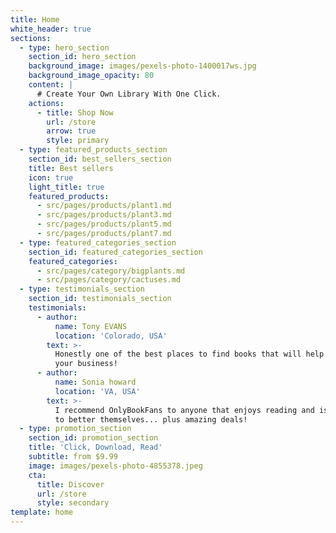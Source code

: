 ```yaml
---
title: Home
white_header: true
sections:
  - type: hero_section
    section_id: hero_section
    background_image: images/pexels-photo-1400017ws.jpg
    background_image_opacity: 80
    content: |
      # Create Your Own Library With One Click.
    actions:
      - title: Shop Now
        url: /store
        arrow: true
        style: primary
  - type: featured_products_section
    section_id: best_sellers_section
    title: Best sellers
    icon: true
    light_title: true
    featured_products:
      - src/pages/products/plant1.md
      - src/pages/products/plant3.md
      - src/pages/products/plant5.md
      - src/pages/products/plant7.md
  - type: featured_categories_section
    section_id: featured_categories_section
    featured_categories:
      - src/pages/category/bigplants.md
      - src/pages/category/cactuses.md
  - type: testimonials_section
    section_id: testimonials_section
    testimonials:
      - author:
          name: Tony EVANS
          location: 'Colorado, USA'
        text: >-
          Honestly one of the best places to find books that will help you grow
          your business!
      - author:
          name: Sonia howard
          location: 'VA, USA'
        text: >-
          I recommend OnlyBookFans to anyone that enjoys reading and is looking
          to better themselves... plus amazing deals!
  - type: promotion_section
    section_id: promotion_section
    title: 'Click, Download, Read'
    subtitle: from $9.99
    image: images/pexels-photo-4855378.jpeg
    cta:
      title: Discover
      url: /store
      style: secondary
template: home
---
```

